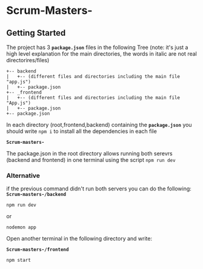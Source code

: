 # Scrum-Masters-

## Getting Started

The project has 3 **`package.json`** files in the following Tree (note: it's just a high level explanation for the main directories, the words in italic are not real directorires/files)

```
+-- backend
|   +-- (different files and directories including the main file "app.js") 
|   +-- package.json
+-- _frontend
|   +-- (different files and directories including the main file "App.js")
|   +-- package.json
+-- package.json

```

In each directory (root,frontend,backend) containing the **`package.json`** you should write `npm i` to install all the dependencies in each file  

**`Scrum-masters-`** 

The package.json in the root directory allows running both serevrs (backend and frontend) in one terminal using the script `npm run dev` 

### Alternative 

if the previous command didn't run both servers you can do the following:
**`Scrum-masters-/backend`** 

`npm run dev`

or

`nodemon app`

Open another terminal in the following directory and write: 

**`Scrum-masters-/frontend`**

`npm start`



